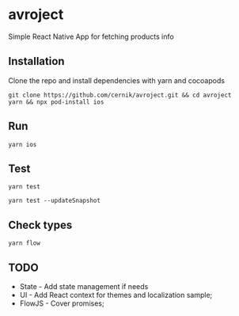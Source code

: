 # avroject

Simple React Native App for fetching products info

## Installation

Clone the repo and install dependencies with yarn and cocoapods

```
git clone https://github.com/cernik/avroject.git && cd avroject
yarn && npx pod-install ios

```

## Run

```
yarn ios

```

## Test

```
yarn test

yarn test --updateSnapshot
```

## Check types

```
yarn flow

```

## TODO

- State - Add state management if needs
- UI - Add React context for themes and localization sample;
- FlowJS - Cover promises;
